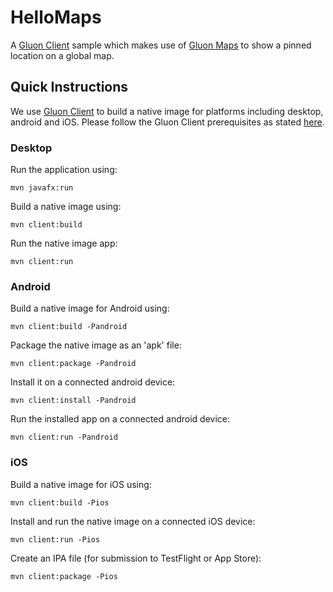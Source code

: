 # HelloMaps

A [Gluon Client](https://docs.gluonhq.com/client/) sample which makes use of [Gluon Maps](https://gluonhq.com/labs/maps/)
to show a pinned location on a global map.

## Quick Instructions

We use [Gluon Client](https://docs.gluonhq.com/) to build a native image for platforms including desktop, android and iOS.
Please follow the Gluon Client prerequisites as stated [here](https://docs.gluonhq.com/#_requirements).

### Desktop

Run the application using:

    mvn javafx:run

Build a native image using:

    mvn client:build

Run the native image app:

    mvn client:run

### Android

Build a native image for Android using:

    mvn client:build -Pandroid

Package the native image as an 'apk' file:

    mvn client:package -Pandroid

Install it on a connected android device:

    mvn client:install -Pandroid

Run the installed app on a connected android device:

    mvn client:run -Pandroid

### iOS

Build a native image for iOS using:

    mvn client:build -Pios

Install and run the native image on a connected iOS device:

    mvn client:run -Pios

Create an IPA file (for submission to TestFlight or App Store):

    mvn client:package -Pios